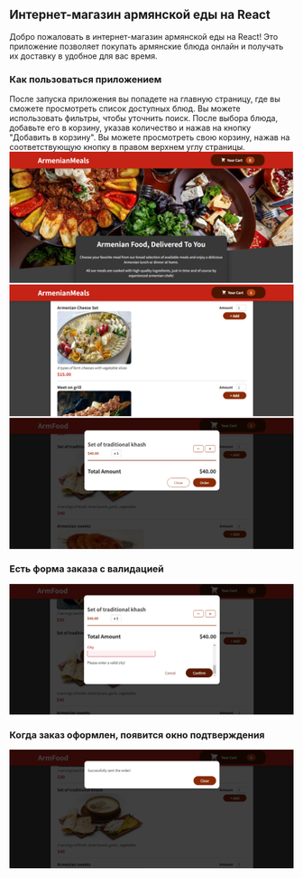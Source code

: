 <h2>Интернет-магазин армянской еды на React</h2>

Добро пожаловать в интернет-магазин армянской еды на React! Это приложение позволяет покупать армянские блюда онлайн и получать их доставку в удобное для вас время.

<h3>Как пользоваться приложением</h3>
После запуска приложения вы попадете на главную страницу, где вы сможете просмотреть список доступных блюд. Вы можете использовать фильтры, чтобы уточнить поиск. После выбора блюда, добавьте его в корзину, указав количество и нажав на кнопку "Добавить в корзину". Вы можете просмотреть свою корзину, нажав на соответствующую кнопку в правом верхнем углу страницы.
<img src="./site.png" alt="Скриншот приложения">

<img src="./site2.png" alt="Скриншот приложения">

<img src="./site3.png" alt="Скриншот приложения">

<h3>Есть форма заказа с валидацией</h3>
<img src="./site4.png" alt="Скриншот приложения">

<h3>Когда заказ оформлен, появится окно подтверждения</h3>

<img src="./site5.png" alt="Скриншот приложения">
